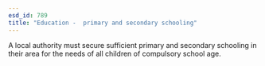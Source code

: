 ```yaml
---
esd_id: 789
title: "Education -  primary and secondary schooling"
---
```


A local authority must secure sufficient primary and secondary schooling in their area for the needs of all children of compulsory school age.

